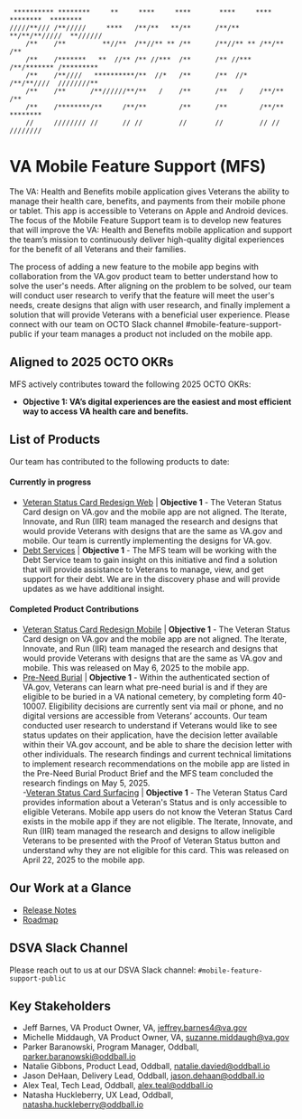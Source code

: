 ```
 ********** ********     **     ****     ****       ****     **** ********  ********
/////**/// /**/////     ****   /**/**   **/**      /**/**   **/**/**/////  **////// 
    /**    /**         **//**  /**//** ** /**      /**//** ** /**/**      /**       
    /**    /*******   **  //** /** //***  /**      /** //***  /**/******* /*********
    /**    /**////   **********/**  //*   /**      /**  //*   /**/**////  ////////**
    /**    /**      /**//////**/**   /    /**      /**   /    /**/**             /**
    /**    /********/**     /**/**        /**      /**        /**/**       ******** 
    //     //////// //      // //         //       //         // //       ////////  
```
# VA Mobile Feature Support (MFS)

The VA: Health and Benefits mobile application gives Veterans the ability to manage their health care, benefits, and payments from their mobile phone or tablet. This app is accessible to Veterans on Apple and Android devices. The focus of the Mobile Feature Support team is to develop new features that will improve the VA: Health and Benefits mobile application and support the team’s mission to continuously deliver high-quality digital experiences for the benefit of all Veterans and their families. 

The process of adding a new feature to the mobile app begins with collaboration from the VA.gov product team to better understand how to solve the user's needs. After aligning on the problem to be solved, our team will conduct user research to verify that the feature will meet the user's needs, create designs that align with user research, and finally implement a solution that will provide Veterans with a beneficial user experience. Please connect with our team on OCTO Slack channel #mobile-feature-support-public if your team manages a product not included on the mobile app.  

## Aligned to 2025 OCTO OKRs

MFS actively contributes toward the following 2025 OCTO OKRs:

- **Objective 1: VA’s digital experiences are the easiest and most efficient way to access VA health care and benefits.**

## List of Products

Our team has contributed to the following products to date:

#### Currently in progress
 
- [Veteran Status Card Redesign Web](https://github.com/department-of-veterans-affairs/va.gov-team/blob/master/products/veteran-status/v2-IIR/new-home-and-ux-product-outline.md)  |  **Objective 1** - The Veteran Status Card design on VA.gov and the mobile app are not aligned. The Iterate, Innovate, and Run (IIR) team managed the research and designs that would provide Veterans with designs that are the same as VA.gov and mobile. Our team is currently implementing the designs for VA.gov.   
- [Debt Services](https://github.com/department-of-veterans-affairs/va.gov-team/blob/master/products/combined_va_debt_portal/mobile/mfs_product_brief.md)  |  **Objective 1** - The MFS team will be working with the Debt Service team to gain insight on this initiative and find a solution that will provide assistance to Veterans to manage, view, and get support for their debt. We are in the discovery phase and will provide updates as we have additional insight. 

#### Completed Product Contributions

- [Veteran Status Card Redesign Mobile](https://github.com/department-of-veterans-affairs/va.gov-team/blob/master/products/veteran-status/mobile/implementation-of-vsc-redesign.md)  |  **Objective 1** - The Veteran Status Card design on VA.gov and the mobile app are not aligned. The Iterate, Innovate, and Run (IIR) team managed the research and designs that would provide Veterans with designs that are the same as VA.gov and mobile. This was released on May 6, 2025 to the mobile app.  
- [Pre-Need Burial](https://github.com/department-of-veterans-affairs/va.gov-team/blob/master/products/burials-memorials/pre-need/mobile/product/product-brief.md)  |  **Objective 1** - Within the authenticated section of VA.gov, Veterans can learn what pre-need burial is and if they are eligible to be buried in a VA national cemetery, by completing form 40-10007. Eligibility decisions are currently sent via mail or phone, and no digital versions are accessible from Veterans’ accounts. Our team conducted user research to understand if Veterans would like to see status updates on their application, have the decision letter available within their VA.gov account, and be able to share the decision letter with other individuals. The research findings and current technical limitations to implement research recommendations on the mobile app are listed in the Pre-Need Burial Product Brief and the MFS team concluded the research findings on May 5, 2025.   
-[Veteran Status Card Surfacing](https://github.com/department-of-veterans-affairs/va.gov-team/blob/75019932daa028ec5d415031f2891e96cf324397/products/veteran-status/mobile/mobile-product-brief.md)  |  **Objective 1** - The Veteran Status Card provides information about a Veteran's Status and is only accessible to eligible Veterans. Mobile app users do not know the Veteran Status Card exists in the mobile app if they are not eligible. The Iterate, Innovate, and Run (IIR) team managed the research and designs to allow ineligible Veterans to be presented with the Proof of Veteran Status button and understand why they are not eligible for this card. This was released on April 22, 2025 to the mobile app.  

## Our Work at a Glance
- [Release Notes](https://github.com/department-of-veterans-affairs/va-mobile-feature-support/blob/main/release-notes/readme.md)
- [Roadmap](https://github.com/orgs/department-of-veterans-affairs/projects/1427/views/5)

## DSVA Slack Channel

Please reach out to us at our DSVA Slack channel: `#mobile-feature-support-public`

## Key Stakeholders
- Jeff Barnes, VA Product Owner, VA, jeffrey.barnes4@va.gov
- Michelle Middaugh, VA Product Owner, VA, suzanne.middaugh@va.gov
- Parker Baranowski, Program Manager, Oddball, parker.baranowski@oddball.io
- Natalie Gibbons, Product Lead, Oddball, natalie.davied@oddball.io
- Jason DeHaan, Delivery Lead, Oddball, jason.dehaan@oddball.io
- Alex Teal, Tech Lead, Oddball, alex.teal@oddball.io
- Natasha Huckleberry, UX Lead, Oddball, natasha.huckleberry@oddball.io 
